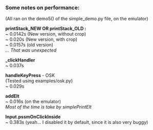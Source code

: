 ### Some notes on performance:
(All ran on the demo5() of the simple_demo.py file, on the emulator)

**printStack_NEW OR printStack_OLD :**  
~ 0.0142s  (New version, without crop)  
~ 0.020s   (New version, with crop)  
~ 0.0157s  (old version)  
*... That was unexpected*

**_clickHandler**  
~ 0.037s

**handleKeyPress** - OSK  
(Tested using examples/osk.py)  
~ 0.029s

**addElt**  
~ 0.016s  (on the emulator)  
*Most of the time is take by simplePrintElt*

**Input.pssmOnClickInside**  
~ 0.383s (yeah... I disabled it by default, since it is also very buggy)  
